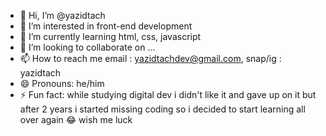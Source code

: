 - 👋 Hi, I’m @yazidtach
- 👀 I’m interested in front-end development
- 🌱 I’m currently learning html, css, javascript
- 💞️ I’m looking to collaborate on ...
- 📫 How to reach me email : yazidtachdev@gmail.com, snap/ig : yazidtach
- 😄 Pronouns: he/him
- ⚡ Fun fact: while studying digital dev i didn't like it and gave up on it but after 2 years i started missing coding so i decided to start learning all over again 😂 wish me luck

<!---
yazidtach/yazidtach is a ✨ special ✨ repository because its `README.md` (this file) appears on your GitHub profile.
You can click the Preview link to take a look at your changes.
--->

